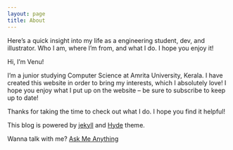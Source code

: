 ```yaml
---
layout: page
title: About
---
```

Here’s a quick insight into my life as a engineering student, dev, and illustrator. Who I am, where I’m from, and what I do. I hope you enjoy it!

Hi, I’m Venu!

I’m a junior studying Computer Science at Amrita University, Kerala. I have created this website in order to bring my interests, which I absolutely love! I hope you enjoy what I put up on the website – be sure to subscribe to keep up to date!

Thanks for taking the time to check out what I do. I hope you find it helpful!

This blog is powered by [jekyll](https://jekyllrb.com) and [Hyde](https://github.com/poole/hyde) theme.

Wanna talk with me?
[Ask Me Anything](https://github.com/vchrombie/ama/issues/new)

<!--

<div>
  <a href="https://dev.to/vchrombie">
    <img src="https://d2fltix0v2e0sb.cloudfront.net/dev-badge.svg" alt="Venu Vardhan Reddy Tekula's DEV Profile" height="30" width="30" />
  </a>
</div>

Blog Stats

<a href="http://www.reliablecounter.com" target=""><img src="https://www.reliablecounter.com/count.php?page=vchrombie.github.io/blog&digit=style/plain/6/&reloads=0" alt="" title="" border="0"></a>
<br/>
<a href="http://www.reliablecounter.com/fr/" target="" style="font-family: Geneva, Arial; font-size: 9px; color: #330010; text-decoration: none;"></a>
-->

